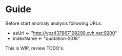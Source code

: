 # Guide

Before start anomaly analysis following URLs:

 * esUrl <- "http://vps437867199299.ovh.net:9200"
 * indexName <- "quotation-2018"
 
This is WIP, review TODO's.
